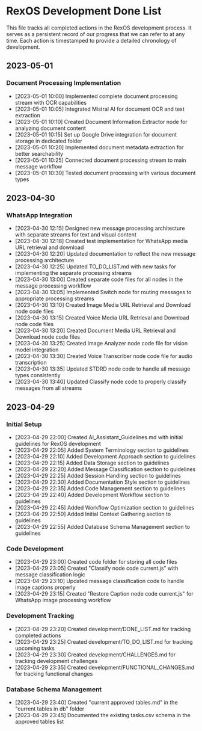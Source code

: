 # RexOS Development Done List

This file tracks all completed actions in the RexOS development process. It serves as a persistent record of our progress that we can refer to at any time. Each action is timestamped to provide a detailed chronology of development.

## 2023-05-01

### Document Processing Implementation
- [2023-05-01 10:00] Implemented complete document processing stream with OCR capabilities
- [2023-05-01 10:05] Integrated Mistral AI for document OCR and text extraction
- [2023-05-01 10:10] Created Document Information Extractor node for analyzing document content
- [2023-05-01 10:15] Set up Google Drive integration for document storage in dedicated folder
- [2023-05-01 10:20] Implemented document metadata extraction for better searchability
- [2023-05-01 10:25] Connected document processing stream to main message workflow
- [2023-05-01 10:30] Tested document processing with various document types

## 2023-04-30

### WhatsApp Integration
- [2023-04-30 12:15] Designed new message processing architecture with separate streams for text and visual content
- [2023-04-30 12:18] Created test implementation for WhatsApp media URL retrieval and download
- [2023-04-30 12:20] Updated documentation to reflect the new message processing architecture
- [2023-04-30 12:25] Updated TO_DO_LIST.md with new tasks for implementing the separate processing streams
- [2023-04-30 13:00] Created separate code files for all nodes in the message processing workflow
- [2023-04-30 13:05] Implemented Switch node for routing messages to appropriate processing streams
- [2023-04-30 13:10] Created Image Media URL Retrieval and Download node code files
- [2023-04-30 13:15] Created Voice Media URL Retrieval and Download node code files
- [2023-04-30 13:20] Created Document Media URL Retrieval and Download node code files
- [2023-04-30 13:25] Created Image Analyzer node code file for vision model integration
- [2023-04-30 13:30] Created Voice Transcriber node code file for audio transcription
- [2023-04-30 13:35] Updated STDRD node code to handle all message types consistently
- [2023-04-30 13:40] Updated Classify node code to properly classify messages from all streams

## 2023-04-29

### Initial Setup
- [2023-04-29 22:00] Created AI_Assistant_Guidelines.md with initial guidelines for RexOS development
- [2023-04-29 22:05] Added System Terminology section to guidelines
- [2023-04-29 22:10] Added Development Approach section to guidelines
- [2023-04-29 22:15] Added Data Storage section to guidelines
- [2023-04-29 22:20] Added Message Classification section to guidelines
- [2023-04-29 22:25] Added Session Handling section to guidelines
- [2023-04-29 22:30] Added Documentation Style section to guidelines
- [2023-04-29 22:35] Added Code Management section to guidelines
- [2023-04-29 22:40] Added Development Workflow section to guidelines
- [2023-04-29 22:45] Added Workflow Optimization section to guidelines
- [2023-04-29 22:50] Added Initial Context Gathering section to guidelines
- [2023-04-29 22:55] Added Database Schema Management section to guidelines

### Code Development
- [2023-04-29 23:00] Created code folder for storing all code files
- [2023-04-29 23:05] Created "Classify node code current.js" with message classification logic
- [2023-04-29 23:10] Updated message classification code to handle image captions properly
- [2023-04-29 23:15] Created "Restore Caption node code current.js" for WhatsApp image processing workflow

### Development Tracking
- [2023-04-29 23:20] Created development/DONE_LIST.md for tracking completed actions
- [2023-04-29 23:25] Created development/TO_DO_LIST.md for tracking upcoming tasks
- [2023-04-29 23:30] Created development/CHALLENGES.md for tracking development challenges
- [2023-04-29 23:35] Created development/FUNCTIONAL_CHANGES.md for tracking functional changes

### Database Schema Management
- [2023-04-29 23:40] Created "current approved tables.md" in the "current tables in db" folder
- [2023-04-29 23:45] Documented the existing tasks.csv schema in the approved tables list

